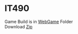 # IT490

Game Build is in [WebGame](/WebGame) Folder   
Download [Zip](https://github.com/dd482IT/IT490/raw/Game/WebGame/WebGame.zip)
